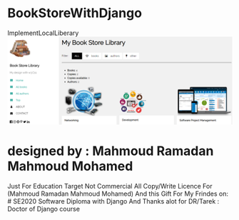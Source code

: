 # BookStoreWithDjango
ImplementLocalLiberary
![](catalog/static/images/Splash_Screen.png)

# designed by : Mahmoud Ramadan Mahmoud Mohamed
Just For Education Target Not Commercial 
All Copy/Write Licence For (Mahmoud Ramadan Mahmoud Mohamed)
And this Gift For My Frindes on: # SE2020 Software Diploma with Django
And Thanks alot for DR/Tarek : Doctor of Django course 